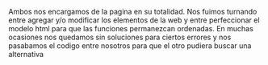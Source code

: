 
Ambos nos encargamos de la pagina en su totalidad. Nos fuimos turnando entre agregar y/o modificar los elementos de la web y entre perfeccionar el modelo html para que las funciones permanezcan ordenadas. En muchas ocasiones nos quedamos sin soluciones para ciertos errores y nos pasabamos el codigo entre nosotros para que el otro pudiera buscar una alternativa
